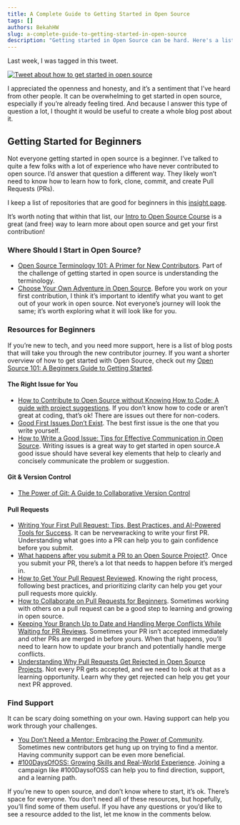 ```yaml
---
title: A Complete Guide to Getting Started in Open Source
tags: []
authors: BekahHW
slug: a-complete-guide-to-getting-started-in-open-source
description: "Getting started in Open Source can be hard. Here's a list of resources to help you get started."
---
```


Last week, I was tagged in this tweet.

[![Tweet about how to get started in open source](https://dev-to-uploads.s3.amazonaws.com/uploads/articles/b47e9n6ngdpzoqyl0p5u.png)](https://x.com/annarages/status/1719866400070869051?s=20)

I appreciated the openness and honesty, and it’s a sentiment that I’ve heard from other people. It can be overwhelming to get started in open source, especially if you’re already feeling tired. And because I answer this type of question a lot, I thought it would be useful to create a whole blog post about it.

<!-- truncate -->


## Getting Started for Beginners
Not everyone getting started in open source is a beginner. I’ve talked to quite a few folks with a lot of experience who have never contributed to open source. I’d answer that question a different way. They likely won’t need to know how to learn how to fork, clone, commit, and create Pull Requests (PRs). 

I keep a list of repositories that are good for beginners in this [insight page](https://app.opensauced.pizza/pages/BekahHW/655/repositories).

It’s worth noting that within that list, our [Intro to Open Source Course](https://opensauced.pizza/learn/#/) is a great 
 (and free) way to learn more about open source and get your first contribution!

### Where Should I Start in Open Source?
- [Open Source Terminology 101: A Primer for New Contributors](https://dev.to/opensauced/open-source-terminology-101-a-primer-for-new-contributors-k46). Part of the challenge of getting started in open source is understanding the terminology.
- [Choose Your Own Adventure in Open Source](https://dev.to/opensauced/choose-your-own-adventure-in-open-source-paths-to-success-167p). Before you work on your first contribution, I think it’s important to identify what you want to get out of your work in open source. Not everyone’s journey will look the same; it’s worth exploring what it will look like for you.

### Resources for Beginners
If you’re new to tech, and you need more support, here is a list of blog posts that will take you through the new contributor journey. If you want a shorter overview of how to get started with Open Source, check out my [Open Source 101: A Beginners Guide to Getting Started](https://opensauced.pizza/blog/open-source-101-a-beginner's-guide-to-getting-started).

#### The Right Issue for You
- [How to Contribute to Open Source without Knowing How to Code: A guide with project suggestions](https://dev.to/opensauced/how-to-contribute-to-open-source-without-knowing-how-to-code-a-guide-with-project-suggestions-59e5). If you don’t know how to code or aren’t great at coding, that’s ok! There are issues out there for non-coders. 
- [Good First Issues Don’t Exist](https://opensauced.pizza/blog/good-first-issues-dont-exist). The best first issue is the one that you write yourself.
- [How to Write a Good Issue: Tips for Effective Communication in Open Source](https://dev.to/opensauced/how-to-write-a-good-issue-tips-for-effective-communication-in-open-source-5443). Writing issues is a great way to get started in open source. ​​A good issue should have several key elements that help to clearly and concisely communicate the problem or suggestion.

#### Git & Version Control
- [The Power of Git: A Guide to Collaborative Version Control](https://dev.to/opensauced/the-power-of-git-a-guide-to-collaborative-version-control-dl6)

#### Pull Requests
- [Writing Your First Pull Request: Tips, Best Practices, and AI-Powered Tools for Success](https://dev.to/opensauced/writing-your-first-pull-request-tips-best-practices-and-ai-powered-tools-for-success-3bg9). It can be nervewracking to write your first PR. Understanding what goes into a PR can help you to gain confidence before you submit.
- [What happens after you submit a PR to an Open Source Project?](https://dev.to/opensauced/what-happens-after-you-submit-a-pr-to-an-open-source-project-4ed1). Once you submit your PR, there’s a lot that needs to happen before it’s merged in.
- [How to Get Your Pull Request Reviewed](https://dev.to/opensauced/how-to-get-your-pull-request-reviewed-kgd). Knowing the right process, following best practices, and prioritizing clarity can help you get your pull requests more quickly.
- [How to Collaborate on Pull Requests for Beginners](https://dev.to/opensauced/how-to-collaborate-on-pull-requests-for-beginners-434a). Sometimes working with others on a pull request can be a good step to learning and growing in open source.
- [Keeping Your Branch Up to Date and Handling Merge Conflicts While Waiting for PR Reviews](https://dev.to/opensauced/keeping-your-branch-up-to-date-and-handling-merge-conflicts-while-waiting-for-pr-reviews-3b3h). Sometimes your PR isn’t accepted immediately and other PRs are merged in before yours. When that happens, you’ll need to learn how to update your branch and potentially handle merge conflicts.
- [Understanding Why Pull Requests Get Rejected in Open Source Projects](https://dev.to/opensauced/understanding-why-pull-requests-get-rejected-in-open-source-projects-1jd0). Not every PR gets accepted, and we need to look at that as a learning opportunity. Learn why they get rejected can help you get your next PR approved.

### Find Support
It can be scary doing something on your own. Having support can help you work through your challenges.
- [You Don’t Need a Mentor: Embracing the Power of Community](https://dev.to/opensauced/you-dont-need-a-mentor-embracing-the-power-of-community-1g3k). Sometimes new contributors get hung up on trying to find a mentor. Having community support can be even more beneficial.
- [#100DaysOfOSS: Growing Skills and Real-World Experience](https://dev.to/opensauced/100daysofoss-growing-skills-and-real-world-experience-3o5k). Joining a campaign like #100DaysofOSS can help you to find direction, support, and a learning path.


If you’re new to open source, and don’t know where to start, it’s ok. There’s space for everyone. You don’t need all of these resources, but hopefully, you’ll find some of them useful. If you have any questions or you’d like to see a resource added to the list, let me know in the comments below.

